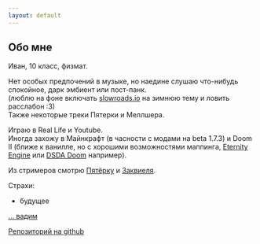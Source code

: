 ```yaml
---
layout: default
---
```


## Обо мне
Иван, 10 класс, физмат.

Нет особых предпочений в музыке, но наедине слушаю что-нибудь спокойное, дарк эмбиент или пост-панк.  
(люблю на фоне включать [slowroads.io](https://slowroads.io) на зимнюю тему и ловить расслабон :3)  
Также некоторые треки Пятерки и Меллшера.

Играю в Real Life и Youtube.  
Иногда захожу в Майнкрафт (в часности с модами на beta 1.7.3) и Doom II (ближе к ванилле, но с хорошими возможностями маппинга, [Eternity Engine](https://github.com/team-eternity/eternity) или [DSDA Doom](https://github.com/kraflab/dsda-doom) например).

Из стримеров смотрю [Пятёрку](https://www.youtube.com/channel/UCwKfmsba1g3SDcOzbU4zPXw) и [Заквиеля](https://www.youtube.com/@ZakvielChannel).

Страхи:
* будущее

[... вадим](../2024/10/21/html)

[Репозиторий на github](https://github.com/VanBog335/blog)
